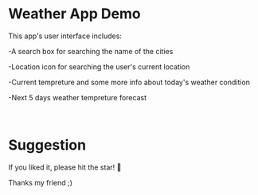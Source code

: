 # Weather App Demo

This app's user interface includes:

-A search box for searching the name of the cities

-Location icon for searching the user's current location

-Current tempreture and some more info about today's weather condition

-Next 5 days weather tempreture forecast


<br>

# Suggestion
If you liked it, please hit the star! 🌟 

Thanks my friend ;)
